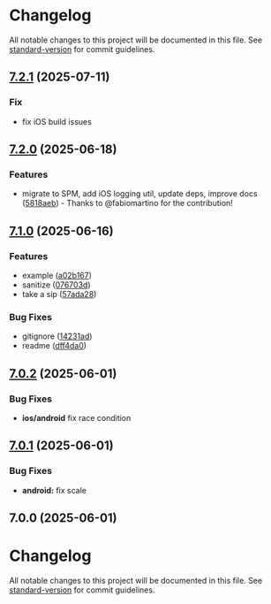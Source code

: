 # Changelog

All notable changes to this project will be documented in this file. See [standard-version](https://github.com/conventional-changelog/standard-version) for commit guidelines.

## [7.2.1](https://github.com/ludufre/capacitor-lottie-splash-screen/compare/v7.2.0...v7.2.1) (2025-07-11)


### Fix

* fix iOS build issues

## [7.2.0](https://github.com/ludufre/capacitor-lottie-splash-screen/compare/v7.1.0...v7.2.0) (2025-06-18)


### Features

* migrate to SPM, add iOS logging util, update deps, improve docs ([5818aeb](https://github.com/ludufre/capacitor-lottie-splash-screen/commit/5818aeb)) - Thanks to @fabiomartino for the contribution!


## [7.1.0](https://github.com/ludufre/capacitor-lottie-splash-screen/compare/v7.0.2...v7.1.0) (2025-06-16)


### Features

* example ([a02b167](https://github.com/ludufre/capacitor-lottie-splash-screen/commit/a02b167507f093b4f2562a7f496a5786641e51d6))
* sanitize ([076703d](https://github.com/ludufre/capacitor-lottie-splash-screen/commit/076703dff41b618ffac9a1bd0045c60306038e1c))
* take a sip ([57ada28](https://github.com/ludufre/capacitor-lottie-splash-screen/commit/57ada283f447c691ce52667e159df93d9c5f8033))


### Bug Fixes

* gitignore ([14231ad](https://github.com/ludufre/capacitor-lottie-splash-screen/commit/14231adcc88e0946dfecc3100f311206b54cedfd))
* readme ([dff4da0](https://github.com/ludufre/capacitor-lottie-splash-screen/commit/dff4da053e6ee234b90590c61b5bbd74766b7953))

## [7.0.2](https://github.com/ludufre/capacitor-lottie-splash-screen/compare/v7.0.1...v7.0.2) (2025-06-01)

### Bug Fixes

- **ios/android** fix race condition

## [7.0.1](https://github.com/ludufre/capacitor-lottie-splash-screen/compare/v7.0.0...v7.0.1) (2025-06-01)

### Bug Fixes

- **android:** fix scale

## 7.0.0 (2025-06-01)

# Changelog

All notable changes to this project will be documented in this file. See [standard-version](https://github.com/conventional-changelog/standard-version) for commit guidelines.
